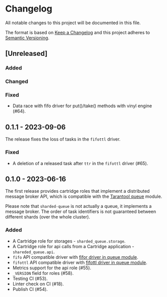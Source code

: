 # Changelog

All notable changes to this project will be documented in this file.

The format is based on [Keep a Changelog](https://keepachangelog.com/en/1.0.0/)
and this project adheres to [Semantic Versioning](http://semver.org/spec/v2.0.0.html).

## [Unreleased]

### Added

### Changed

### Fixed

- Data race with fifo driver for put()/take() methods with vinyl
  engine (#64).

## 0.1.1 - 2023-09-06

The release fixes the loss of tasks in the `fifottl` driver.

### Fixed

- A deletion of a released task after `ttr` in the `fifottl` driver (#65).

## 0.1.0 - 2023-06-16

The first release provides cartridge roles that implement a distributed
message broker API, which is compatible with the
[Tarantool queue](https://github.com/tarantool/queue) module.

Please note that `sharded-queue` is not actually a queue, it implements a
message broker. The order of task identifiers is not guaranteed between
different shards (over the whole cluster).

### Added

- A Cartridge role for storages - `sharded_queue.storage`.
- A Cartridge role for api calls from a Cartridge application - `shareded_queue.api`.
- `fifo` API compatible driver with
  [fifor driver in queue module](https://github.com/tarantool/queue/#fifo---a-simple-queue).
- `fifottl` API compatible driver with
  [fifottl driver in queue module](https://github.com/tarantool/queue/#fifottl---a-simple-priority-queue-with-support-for-task-time-to-live).
- Metrics support for the api role (#55).
- `_VERSION` field for roles (#58).
- Testing CI (#53).
- Linter check on CI (#18).
- Publish CI (#54).
